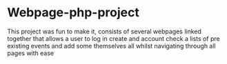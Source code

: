 # Webpage-php-project
This project was fun to make it, consists of several webpages linked together that allows a user to log in create and account check a lists of pre existing events and add some themselves all whilst navigating through all pages with ease
